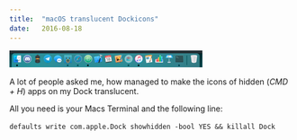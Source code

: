 ```yaml
---
title:  "macOS translucent Dockicons"
date:   2016-08-18
---
```

![Dock with transparent hidden Appicons](../assets/blgimg/2016-08-18-dock.png)

A lot of people asked me, how managed to make the icons of hidden (*CMD + H*) apps on my Dock translucent.

All you need is your Macs Terminal and the following line:   

`defaults write com.apple.Dock showhidden -bool YES && killall Dock`
